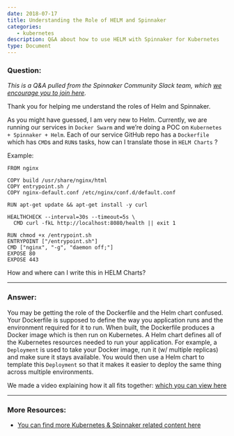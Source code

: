 ```yaml
---
date: 2018-07-17
title: Understanding the Role of HELM and Spinnaker
categories:
   - kubernetes
description: Q&A about how to use HELM with Spinnaker for Kubernetes
type: Document
---
```


### Question:
*This is a Q&A pulled from the Spinnaker Community Slack team, which [we encourage you to join here](http://join.spinnaker.io).*

Thank you for helping me understand the roles of Helm and Spinnaker.

As you might have guessed, I am very new to Helm. Currently, we are running our services in `Docker Swarm` and we’re doing a POC on `Kubernetes + Spinnaker + Helm`. Each of our service GitHub repo has a `Dockerfile` which has `CMD`s and `RUN`s tasks, how can I translate those in `HELM Charts` ?

Example:

```
FROM nginx

COPY build /usr/share/nginx/html
COPY entrypoint.sh /
COPY nginx-default.conf /etc/nginx/conf.d/default.conf

RUN apt-get update && apt-get install -y curl 

HEALTHCHECK --interval=30s --timeout=5s \
  CMD curl -fkL http://localhost:8080/health || exit 1

RUN chmod +x /entrypoint.sh
ENTRYPOINT ["/entrypoint.sh"]
CMD ["nginx", "-g", "daemon off;"]
EXPOSE 80
EXPOSE 443
```

How and where can I write this in HELM Charts?


***

### Answer:

You may be getting the role of the Dockerfile and the Helm chart confused. Your Dockerfile is supposed to define the way you application runs and the environment required for it to run. When built, the Dockerfile produces a Docker image which is then run on Kubernetes. A Helm chart defines all of the Kubernetes resources needed to run your application. For example, a `Deployment` is used to take your Docker image, run it (w/ multiple replicas) and make sure it stays available. You would then use a Helm chart to template this `Deployment` so that it makes it easier to deploy the same thing across multiple environments.

We made a video explaining how it all fits together: [which you can view here](https://kb.armory.io/kubernetes/using-spinnaker-and-helm/)

***

### More Resources: 
- [You can find more Kubernetes & Spinnaker related content here](http://go.armory.io/kubernetes)

